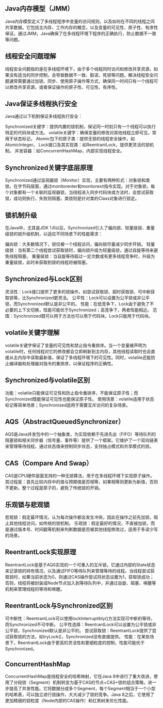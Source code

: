 ## Java内存模型（JMM）
Java内存模型定义了多线程程序中变量的访问规则，以及如何在不同的线程之间共享数据。它包括主内存、工作内存的概念，以及变量的可见性、原子性、有序性保证。通过JMM，Java确保了在多线程环境下程序的正确执行，防止数据不一致等问题。

## 线程安全问题理解
线程安全问题指的是在多线程环境下，由于多个线程同时访问和修改共享资源，如果没有适当的同步控制，会导致数据不一致、脏读、死锁等问题。解决线程安全问题通常需要通过加锁、同步、使用原子操作等方式，确保同一时间只有一个线程可以修改共享资源，或者保证操作的原子性、可见性、有序性。

## Java保证多线程执行安全
Java通过以下机制保证多线程执行安全：

Synchronized关键字：提供内置的锁机制，保证同一时刻只有一个线程可以执行特定的代码块或方法。
volatile关键字：确保变量的修改对其他线程立即可见，常用于状态标记。
Atomic包下的原子类：提供无锁的线程安全操作，如AtomicInteger。
Lock接口及其实现类：如ReentrantLock，提供更灵活的锁机制。
并发容器：如ConcurrentHashMap，内部实现线程安全。

## Synchronized关键字底层原理
Synchronized通过监视器锁（Monitor）实现，主要有两种形式：对象锁和类锁。在字节码层面，通过monitorenter和monitorexit指令实现。对于对象锁，每个对象都有一个关联的监视器锁，当线程进入同步代码块或方法时，会尝试获取锁，成功则执行，失败则阻塞。类锁则是针对类的Class对象进行锁定。

## 锁机制升级
在Java中，尤其是JDK 1.6以后，Synchronized引入了偏向锁、轻量级锁、重量级锁的锁升级机制，以适应不同场景下的性能需求：

偏向锁：大多数情况下，锁仅被一个线程访问，偏向锁尽量减少同步开销。
轻量级锁：当有第二个线程尝试获取锁时，偏向锁升级为轻量级锁，通过自旋等待来避免线程阻塞。
重量级锁：当自旋等待超过一定次数或有更多线程竞争时，升级为重量级锁，此时未获取到锁的线程将被阻塞。

## Synchronized与Lock区别
灵活性：Lock接口提供了更多的锁操作，如尝试获取锁、超时获取锁、可中断获取锁等，比Synchronized更灵活。
公平性：Lock可以设置为公平锁或非公平锁，而Synchronized默认是非公平的。
性能：在低竞争下，Lock由于避免了不必要的上下文切换，性能可能优于Synchronized；高竞争下，两者性能相近。
范围：Synchronized既可以用于方法也可以用于代码块，Lock只能用于代码块。

## volatile关键字理解
volatile关键字保证了变量的可见性和禁止指令重排序。当一个变量被声明为volatile时，任何线程对它的修改都会立即刷新到主内存，其他线程读取时也会直接从主内存中读取最新值，保证了多线程环境下的可见性。同时，volatile还能防止编译器和处理器对指令的重排序，以保证程序的正确性。

## Synchronized与volatile区别
功能：volatile只能保证可见性和防止指令重排序，不能保证原子性；而Synchronized既能保证可见性也能保证原子性。
使用场景：volatile适用于状态标记等简单场景；Synchronized适用于需要互斥访问的复杂场景。

## AQS（AbstractQueuedSynchronizer）
AQS是Java并发包中的一个抽象类，为实现依赖于先进先出（FIFO）等待队列的阻塞锁和相关同步器（信号量、事件等）提供了一个框架。它维护了一个双向链表来管理等待线程，通过状态值来控制同步状态，支持独占模式和共享模式的锁。

## CAS（Compare And Swap）
CAS是CPU硬件层面支持的一种无锁算法，用于在多线程环境下实现原子操作。其过程是：首先比较内存中的值与预期值是否相等，如果相等则更新为新值，否则不更新。整个过程是原子的，避免了传统锁的开销。

## 乐观锁与悲观锁
悲观锁：假定最坏情况，认为每次操作都会发生冲突，因此在操作之前先加锁，阻止其他线程访问。如传统的锁机制。
乐观锁：假定最好的情况，不直接加锁，而是通过版本号、时间戳等机制来判断数据是否被其他线程修改过，适用于多读少写的场景。

## ReentrantLock实现原理
ReentrantLock是基于AQS实现的一个可重入的互斥锁。它通过内部的State状态来记录锁的持有情况，以及通过FIFO等待队列来管理等待的线程。当线程尝试获取锁时，如果当前状态为0，则通过CAS操作尝试将状态设置为1，获取锁成功；否则，线程将被封装成Node节点加入到等待队列中，并通过自旋、阻塞、唤醒等机制来管理线程的等待和唤醒。

## ReentrantLock与Synchronized区别
可中断性：ReentrantLock可以使用lockInterruptibly()方法实现可中断的等待，而Synchronized不可中断。
公平性选择：ReentrantLock可以设置为公平锁或非公平锁，Synchronized默认是非公平的。
尝试获取锁：ReentrantLock提供了尝试获取锁的方法，如tryLock()，Synchronized没有直接提供。
性能：在某些场景下，ReentrantLock由于更高的灵活性和更细粒度的控制，性能可能优于Synchronized。

## ConcurrentHashMap
ConcurrentHashMap是线程安全的哈希映射，它在Java 8中进行了重大改进，使用了分段锁（Segment）机制转变为基于CAS的节点+CAS+锁的组合策略，进一步提高了并发性能。它将数据分成多个Segment，每个Segment相当于一个小型的哈希表，可以独立进行锁操作，大大减少了锁的竞争。Java 8之后，它使用了更加精细的锁粒度（Node内部的CAS操作）和红黑树来优化性能。 